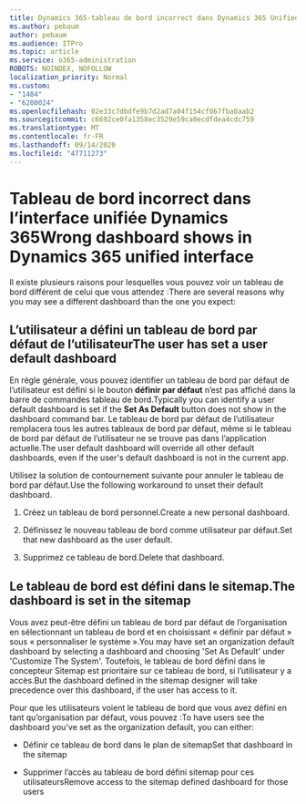 ```yaml
---
title: Dynamics 365-tableau de bord incorrect dans Dynamics 365 Unified interface
ms.author: pebaum
author: pebaum
ms.audience: ITPro
ms.topic: article
ms.service: o365-administration
ROBOTS: NOINDEX, NOFOLLOW
localization_priority: Normal
ms.custom:
- "1484"
- "6200024"
ms.openlocfilehash: 02e33c7dbdfe9b7d2ad7a04f154cf067fba0aab2
ms.sourcegitcommit: c6692ce0fa1358ec3529e59ca0ecdfdea4cdc759
ms.translationtype: MT
ms.contentlocale: fr-FR
ms.lasthandoff: 09/14/2020
ms.locfileid: "47711273"
---
```

# <a name="wrong-dashboard-shows-in-dynamics-365-unified-interface"></a><span data-ttu-id="e9088-102">Tableau de bord incorrect dans l’interface unifiée Dynamics 365</span><span class="sxs-lookup"><span data-stu-id="e9088-102">Wrong dashboard shows in Dynamics 365 unified interface</span></span>

<span data-ttu-id="e9088-103">Il existe plusieurs raisons pour lesquelles vous pouvez voir un tableau de bord différent de celui que vous attendez :</span><span class="sxs-lookup"><span data-stu-id="e9088-103">There are several reasons why you may see a different dashboard than the one you expect:</span></span>

## <a name="the-user-has-set-a-user-default-dashboard"></a><span data-ttu-id="e9088-104">L’utilisateur a défini un tableau de bord par défaut de l’utilisateur</span><span class="sxs-lookup"><span data-stu-id="e9088-104">The user has set a user default dashboard</span></span> 

<span data-ttu-id="e9088-105">En règle générale, vous pouvez identifier un tableau de bord par défaut de l’utilisateur est défini si le bouton **définir par défaut** n’est pas affiché dans la barre de commandes tableau de bord.</span><span class="sxs-lookup"><span data-stu-id="e9088-105">Typically you can identify a user default dashboard is set if the **Set As Default** button does not show in the dashboard command bar.</span></span> <span data-ttu-id="e9088-106">Le tableau de bord par défaut de l’utilisateur remplacera tous les autres tableaux de bord par défaut, même si le tableau de bord par défaut de l’utilisateur ne se trouve pas dans l’application actuelle.</span><span class="sxs-lookup"><span data-stu-id="e9088-106">The user default dashboard will override all other default dashboards, even if the user's default dashboard is not in the current app.</span></span>

<span data-ttu-id="e9088-107">Utilisez la solution de contournement suivante pour annuler le tableau de bord par défaut.</span><span class="sxs-lookup"><span data-stu-id="e9088-107">Use the following workaround to unset their default dashboard.</span></span>

1. <span data-ttu-id="e9088-108">Créez un tableau de bord personnel.</span><span class="sxs-lookup"><span data-stu-id="e9088-108">Create a new personal dashboard.</span></span>

2. <span data-ttu-id="e9088-109">Définissez le nouveau tableau de bord comme utilisateur par défaut.</span><span class="sxs-lookup"><span data-stu-id="e9088-109">Set that new dashboard as the user default.</span></span>

3. <span data-ttu-id="e9088-110">Supprimez ce tableau de bord.</span><span class="sxs-lookup"><span data-stu-id="e9088-110">Delete that dashboard.</span></span>

## <a name="the-dashboard-is-set-in-the-sitemap"></a><span data-ttu-id="e9088-111">Le tableau de bord est défini dans le sitemap.</span><span class="sxs-lookup"><span data-stu-id="e9088-111">The dashboard is set in the sitemap</span></span>

<span data-ttu-id="e9088-112">Vous avez peut-être défini un tableau de bord par défaut de l’organisation en sélectionnant un tableau de bord et en choisissant « définir par défaut » sous « personnaliser le système ».</span><span class="sxs-lookup"><span data-stu-id="e9088-112">You may have set an organization default dashboard by selecting a dashboard and choosing 'Set As Default' under 'Customize The System'.</span></span> <span data-ttu-id="e9088-113">Toutefois, le tableau de bord défini dans le concepteur Sitemap est prioritaire sur ce tableau de bord, si l’utilisateur y a accès.</span><span class="sxs-lookup"><span data-stu-id="e9088-113">But the dashboard defined in the sitemap designer will take precedence over this dashboard, if the user has access to it.</span></span>

<span data-ttu-id="e9088-114">Pour que les utilisateurs voient le tableau de bord que vous avez défini en tant qu’organisation par défaut, vous pouvez :</span><span class="sxs-lookup"><span data-stu-id="e9088-114">To have users see the dashboard you've set as the organization default, you can either:</span></span>

* <span data-ttu-id="e9088-115">Définir ce tableau de bord dans le plan de sitemap</span><span class="sxs-lookup"><span data-stu-id="e9088-115">Set that dashboard in the sitemap</span></span>

* <span data-ttu-id="e9088-116">Supprimer l’accès au tableau de bord défini sitemap pour ces utilisateurs</span><span class="sxs-lookup"><span data-stu-id="e9088-116">Remove access to the sitemap defined dashboard for those users</span></span>
